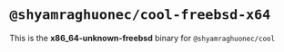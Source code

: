 # `@shyamraghuonec/cool-freebsd-x64`

This is the **x86_64-unknown-freebsd** binary for `@shyamraghuonec/cool`
